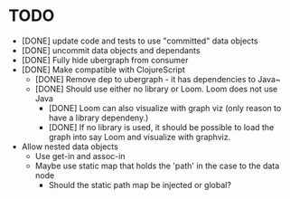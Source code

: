 # TODO

* [DONE] update code and tests to use "committed" data objects
* [DONE] uncommit data objects and dependants
* [DONE] Fully hide ubergraph from consumer
* [DONE] Make compatible with ClojureScript 
    * [DONE] Remove dep to ubergraph - it has dependencies to Java~
    * [DONE] Should use either no library or Loom. Loom does not use Java
        * [DONE] Loom can also visualize with graph viz (only reason to have a library dependeny.)
        * [DONE] If no library is used, it should be possible to load the graph into say Loom and visualize with graphviz. 
* Allow nested data objects
    * Use get-in and assoc-in
    * Maybe use static map that holds the 'path' in the case to the data node
        * Should the static path map be injected or global?
